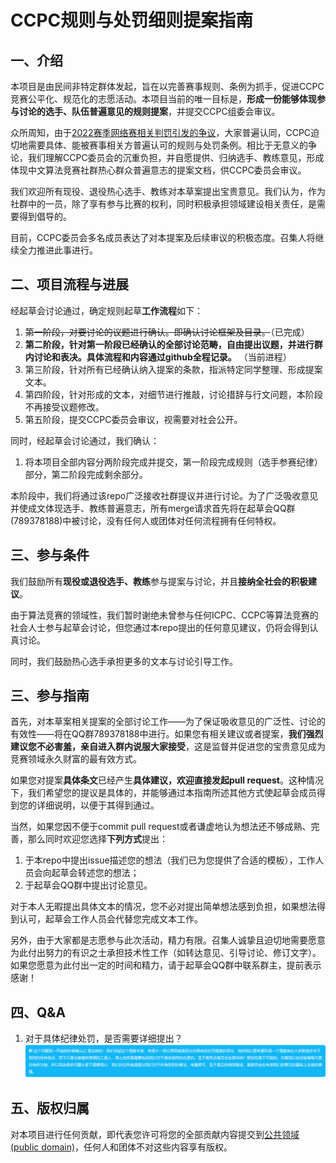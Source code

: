 # CCPC规则与处罚细则提案指南

## 一、介绍

本项目是由民间非特定群体发起，旨在以完善赛事规则、条例为抓手，促进CCPC竞赛公平化、规范化的志愿活动。本项目当前的唯一目标是，**形成一份能够体现参与讨论的选手、队伍普遍意见的规则提案**，并提交CCPC组委会审议。

众所周知，由于[2022赛季网络赛相关判罚引发的争议](https://www.zhihu.com/question/553133162)，大家普遍认同，CCPC迫切地需要具体、能被赛事相关方普遍认可的规则与处罚条例。相比于无意义的争论，我们理解CCPC委员会的沉重负担，并自愿提供、归纳选手、教练意见，形成体现中文算法竞赛社群热心群众普遍意志的提案文档，供CCPC委员会审议。

我们欢迎所有现役、退役热心选手、教练对本草案提出宝贵意见。我们认为，作为社群中的一员，除了享有参与比赛的权利，同时积极承担领域建设相关责任，是需要得到倡导的。

目前，CCPC委员会多名成员表达了对本提案及后续审议的积极态度。召集人将继续全力推进此事进行。

## 二、项目流程与进展

经起草会讨论通过，确定规则起草**工作流程**如下：

1. ~~第一阶段，对要讨论的议题进行确认。即确认讨论框架及目录。~~（已完成）
2. **第二阶段，针对第一阶段已经确认的全部讨论范畴，自由提出议题，并进行群内讨论和表决。具体流程和内容通过github全程记录。** （当前进程）
3. 第三阶段，针对所有已经确认纳入提案的条款，指派特定同学整理、形成提案文本。 
4. 第四阶段，针对形成的文本，对细节进行推敲，讨论措辞与行文问题，本阶段不再接受议题修改。 
5. 第五阶段，提交CCPC委员会审议，视需要对社会公开。

同时，经起草会讨论通过，我们确认：
1. 将本项目全部内容分两阶段完成并提交，第一阶段完成规则（选手参赛纪律）部分，第二阶段完成剩余部分。

本阶段中，我们将通过该repo广泛接收社群提议并进行讨论。为了广泛吸收意见并使成文体现选手、教练普遍意志，所有merge请求首先将在起草会QQ群(789378188)中被讨论，没有任何人或团体对任何流程拥有任何特权。

## 三、参与条件

我们鼓励所有**现役或退役选手、教练**参与提案与讨论，并且**接纳全社会的积极建议**。

由于算法竞赛的领域性，我们暂时谢绝未曾参与任何ICPC、CCPC等算法竞赛的社会人士参与起草会讨论，但您通过本repo提出的任何意见建议，仍将会得到认真讨论。

同时，我们鼓励热心选手承担更多的文本与讨论引导工作。

## 三、参与指南

首先，对本草案相关提案的全部讨论工作——为了保证吸收意见的广泛性、讨论的有效性——将在QQ群789378188中进行。如果您有相关建议或者提案，**我们强烈建议您不必害羞，亲自进入群内说服大家接受**，这是监督并促进您的宝贵意见成为竞赛领域永久财富的最有效方式。

如果您对提案**具体条文**已经产生**具体建议，欢迎直接发起pull request**。这种情况下，我们希望您的提议是具体的，并能够通过本指南所述其他方式使起草会成员得到您的详细说明，以便于其得到通过。

当然，如果您因不便于commit pull request或者谦虚地认为想法还不够成熟、完善，那么同时欢迎您选择**下列方式**提出：

1. 于本repo中提出issue描述您的想法（我们已为您提供了合适的模板），工作人员会向起草会转述您的想法；
2. 于起草会QQ群中提出讨论意见。

对于本人无暇提出具体文本的情况，您不必对提出简单想法感到负担，如果想法得到认可，起草会工作人员会代替您完成文本工作。

另外，由于大家都是志愿参与此次活动，精力有限。召集人诚挚且迫切地需要愿意为此付出努力的有识之士承担技术性工作（如转达意见、引导讨论、修订文字）。如果您愿意为此付出一定的时间和精力，请于起草会QQ群中联系群主，提前表示感谢！

## 四、Q&A

1. 对于具体纪律处罚，是否需要详细提出？
   ![qa1](/QA/qa1.png)

## 五、版权归属

对本项目进行任何贡献，即代表您许可将您的全部贡献内容提交到[公共领域(public domain)](https://creativecommons.org/publicdomain/mark/1.0/)，任何人和团体不对这些内容享有版权。
